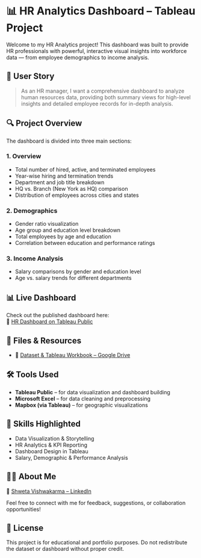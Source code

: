 # 📊 HR Analytics Dashboard – Tableau Project

Welcome to my HR Analytics project! This dashboard was built to provide HR professionals with powerful, interactive visual insights into workforce data — from employee demographics to income analysis.

## 👤 User Story

> As an HR manager, I want a comprehensive dashboard to analyze human resources data, providing both summary views for high-level insights and detailed employee records for in-depth analysis.

## 🔍 Project Overview

The dashboard is divided into three main sections:

### 1. **Overview**
- Total number of hired, active, and terminated employees
- Year-wise hiring and termination trends
- Department and job title breakdown
- HQ vs. Branch (New York as HQ) comparison
- Distribution of employees across cities and states

### 2. **Demographics**
- Gender ratio visualization
- Age group and education level breakdown
- Total employees by age and education
- Correlation between education and performance ratings

### 3. **Income Analysis**
- Salary comparisons by gender and education level
- Age vs. salary trends for different departments

## 📊 Live Dashboard

Check out the published dashboard here:  
🔗 [HR Dashboard on Tableau Public](https://public.tableau.com/views/HRANALYTICS_17516019958110/Dashboard1?:language=en-US&publish=yes&:sid=&:redirect=auth&:display_count=n&:origin=viz_share_link)

## 📁 Files & Resources

- 📂 [Dataset & Tableau Workbook – Google Drive](https://drive.google.com/drive/folders/1UDXr047kw-6Ug0O465pylgMvlqpkl4c-?usp=drive_link)

## 🛠 Tools Used

- **Tableau Public** – for data visualization and dashboard building
- **Microsoft Excel** – for data cleaning and preprocessing
- **Mapbox (via Tableau)** – for geographic visualizations

## 🧠 Skills Highlighted

- Data Visualization & Storytelling  
- HR Analytics & KPI Reporting  
- Dashboard Design in Tableau  
- Salary, Demographic & Performance Analysis

## 👩‍💼 About Me

📌 [Shweta Vishwakarma – LinkedIn](https://www.linkedin.com/in/shweta-vishwakarma-90065a245)

Feel free to connect with me for feedback, suggestions, or collaboration opportunities!

## 📌 License

This project is for educational and portfolio purposes. Do not redistribute the dataset or dashboard without proper credit.
